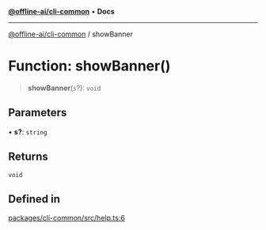 [**@offline-ai/cli-common**](../README.md) • **Docs**

***

[@offline-ai/cli-common](../globals.md) / showBanner

# Function: showBanner()

> **showBanner**(`s`?): `void`

## Parameters

• **s?**: `string`

## Returns

`void`

## Defined in

[packages/cli-common/src/help.ts:6](https://github.com/offline-ai/cli-common.js/blob/eacfc3b6b6764ad13be930ba79e99d61c05d0c01/src/help.ts#L6)
